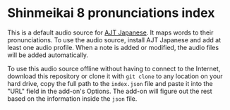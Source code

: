 # Shinmeikai 8 pronunciations index

This is a default audio source for [AJT Japanese](https://ankiweb.net/shared/info/1344485230).
It maps words to their pronunciations.
To use the audio source, install AJT Japanese and add at least one audio profile.
When a note is added or modified, the audio files will be added automatically.

To use this audio source offline without having to connect to the Internet,
download this repository
or clone it with `git clone` to any location on your hard drive,
copy the full path to the `index.json` file and paste it into the "URL" field in the add-on's Options.
The add-on will figure out the rest based on the information inside the `json` file.
